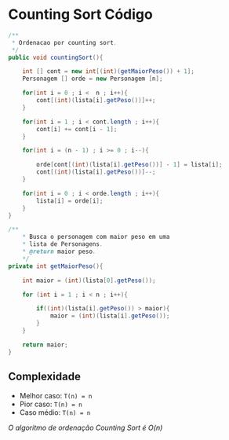 # Counting Sort Código

``` java
/**
 * Ordenacao por counting sort.
 */
public void countingSort(){

    int [] cont = new int[(int)(getMaiorPeso()) + 1];
    Personagem [] orde = new Personagem [n];

    for(int i = 0 ; i <  n ; i++){
        cont[(int)(lista[i].getPeso())]++;
    }

    for(int i = 1 ; i < cont.length ; i++){
        cont[i] += cont[i - 1];
    }

    for(int i = (n - 1) ; i >= 0 ; i--){

        orde[cont[(int)(lista[i].getPeso())] - 1] = lista[i];
        cont[(int)(lista[i].getPeso())]--;
    }

    for(int i = 0 ; i < orde.length ; i++){
        lista[i] = orde[i];
    }
}

/**
    * Busca o personagem com maior peso em uma 
    * lista de Personagens.
    * @return maior peso.
    */
private int getMaiorPeso(){

    int maior = (int)(lista[0].getPeso());

    for (int i = 1 ; i < n ; i++){

        if((int)(lista[i].getPeso()) > maior){
            maior = (int)(lista[i].getPeso());
        }
    }

    return maior;
}
```

## Complexidade

- Melhor caso: `T(n) = n ` 
- Pior caso: `T(n) = n`
- Caso médio: `T(n) = n` 

_O algoritmo de ordenação Counting Sort é O(n)_